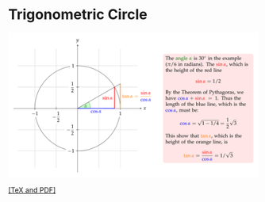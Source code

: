 # Trigonometric Circle

![unit circle](unitcircle.png)

[[TeX and PDF]](https://www.overleaf.com/read/krwmqksysrsy)
